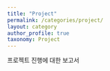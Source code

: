 ```yaml
---
title: "Project"
permalink: /categories/project/
layout: category
author_profile: true
taxonomy: Project
---
```


프로젝트 진행에 대한 보고서
